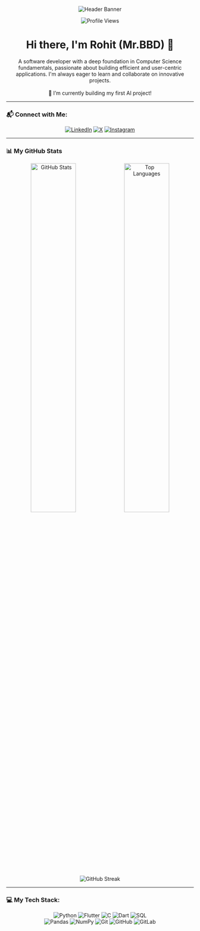 <p align="center">
  <img src="https://github.com/iammrbbd/raw/main/Grey%20Minimalist%20Corporate%20Personal%20Profile%20LinkedIn%20Banner.gif" alt="Header Banner"/>
</p>

<p align="center">
  <img src="https://komarev.com/ghpvc/?username=iammrbbd&style=flat-square&color=blueviolet" alt="Profile Views"/>
</p>

<h1 align="center">Hi there, I'm Rohit (Mr.BBD) 👋</h1>
<p align="center">
  A software developer with a deep foundation in Computer Science fundamentals, passionate about building efficient and user-centric applications. I'm always eager to learn and collaborate on innovative projects.
  <br/>
  <br/>
  🔭 I’m currently building my first AI project!
</p>

---

### 📬 Connect with Me:
<p align="center">
  <a href="https://www.linkedin.com/in/rohit-jangir-294a50333/" target="_blank"><img src="https://img.shields.io/badge/LinkedIn-0077B5?style=for-the-badge&logo=linkedin&logoColor=white" alt="LinkedIn"/></a>
  <a href="https://x.com/ROHITJANGIRRJ" target="_blank"><img src="https://img.shields.io/badge/X-000000?style=for-the-badge&logo=x&logoColor=white" alt="X"/></a>
  <a href="https://www.instagram.com/mr.bbd_/" target="_blank"><img src="https://img.shields.io/badge/Instagram-E4405F?style=for-the-badge&logo=instagram&logoColor=white" alt="Instagram"/></a>
</p>

---

### 📊 My GitHub Stats
<p align="center">
  <img src="https://github-readme-stats.vercel.app/api?username=iammrbbd&show_icons=true&theme=rose&hide_border=true&include_all_commits=true" alt="GitHub Stats" width="49%"/>
  <img src="https://github-readme-stats.vercel.app/api/top-langs/?username=iammrbbd&layout=compact&theme=rose&hide_border=true" alt="Top Languages" width="49%"/>
  <br/>
  <img src="https://github-readme-streak-stats.herokuapp.com/?user=iammrbbd&theme=radical&hide_border=true" alt="GitHub Streak" />
</p>

---

### 💻 My Tech Stack:
<p align="center">
  <img src="https://img.shields.io/badge/python-3670A0?style=for-the-badge&logo=python&logoColor=ffdd54" alt="Python" />
  <img src="https://img.shields.io/badge/Flutter-%2302569B.svg?style=for-the-badge&logo=Flutter&logoColor=white" alt="Flutter" />
  <img src="https://img.shields.io/badge/c-%2300599C.svg?style=for-the-badge&logo=c&logoColor=white" alt="C" />
  <img src="https://img.shields.io/badge/dart-%230175C2.svg?style=for-the-badge&logo=dart&logoColor=white" alt="Dart" />
  <img src="https://img.shields.io/badge/sql-%23025E8C.svg?style=for-the-badge&logo=sql&logoColor=white" alt="SQL" />
  <br/>
  <img src="https://img.shields.io/badge/pandas-%23150458.svg?style=for-the-badge&logo=pandas&logoColor=white" alt="Pandas" />
  <img src="https://img.shields.io/badge/numpy-%23013243.svg?style=for-the-badge&logo=numpy&logoColor=white" alt="NumPy" />
  <img src="https://img.shields.io/badge/git-%23F05033.svg?style=for-the-badge&logo=git&logoColor=white" alt="Git" />
  <img src="https://img.shields.io/badge/github-%23121011.svg?style=for-the-badge&logo=github&logoColor=white" alt="GitHub" />
  <img src="https://img.shields.io/badge/gitlab-%23181717.svg?style=for-the-badge&logo=gitlab&logoColor=white" alt="GitLab" />
</p>
